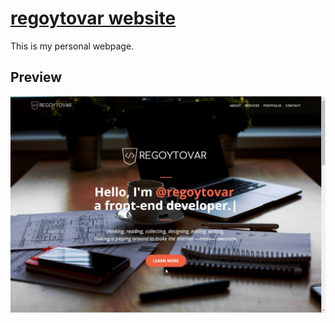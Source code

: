 # [regoytovar website](https://twitter.com/regoytovar)

This is my personal webpage.

## Preview

![Preview](/img/preview.jpg "regoytovar-preview")